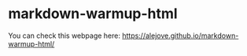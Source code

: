 # markdown-warmup-html

You can check this webpage here: https://alejove.github.io/markdown-warmup-html/